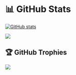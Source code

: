 # 📊 GitHub Stats

[![GitHub stats](https://github-readme-stats-tau-one-38.vercel.app/api?username=gazer42&theme=monokai&include_all_commits=true&count_private=true&show=reviews,prs_merged,prs_merged_percentage)](https://github.com/anuraghazra/github-readme-stats)

![](https://github-readme-streak-stats-liart-two.vercel.app/?user=gazer42&theme=monokai&hide_border=false)<br/>

## 🏆 GitHub Trophies

![](https://github-profile-trophy-one-sage.vercel.app/?username=gazer42&theme=monokai&no-frame=false&no-bg=true&margin-w=4)
